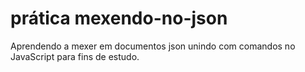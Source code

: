 # prática mexendo-no-json

Aprendendo a mexer em documentos json unindo com comandos no JavaScript para fins de estudo.

